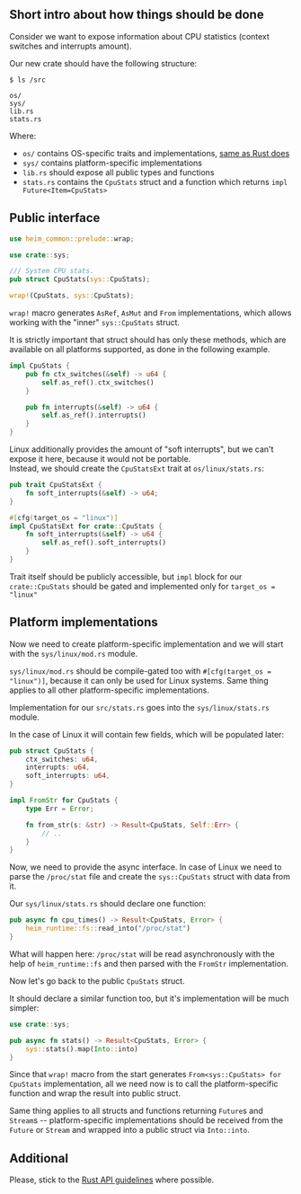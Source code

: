 ## Short intro about how things should be done

Consider we want to expose information about CPU statistics
(context switches and interrupts amount).

Our new crate should have the following structure:

```
$ ls /src

os/
sys/
lib.rs
stats.rs
```

Where:

 * `os/` contains OS-specific traits and implementations, [same as Rust does](https://doc.rust-lang.org/std/os/index.html)
 * `sys/` contains platform-specific implementations
 * `lib.rs` should expose all public types and functions
 * `stats.rs` contains the `CpuStats` struct and a function which returns `impl Future<Item=CpuStats>`

## Public interface

```rust
use heim_common::prelude::wrap;

use crate::sys;

/// System CPU stats.
pub struct CpuStats(sys::CpuStats);

wrap!(CpuStats, sys::CpuStats);
```

`wrap!` macro generates `AsRef`, `AsMut` and `From` implementations,
which allows working with the "inner" `sys::CpuStats` struct.

It is strictly important that struct should has only these methods,
which are available on all platforms supported,
as done in the following example.

```rust
impl CpuStats {
    pub fn ctx_switches(&self) -> u64 {
        self.as_ref().ctx_switches()
    }

    pub fn interrupts(&self) -> u64 {
        self.as_ref().interrupts()
    }
}
```

Linux additionally provides the amount of "soft interrupts",
but we can't expose it here, because it would not be portable.\
Instead, we should create the `CpuStatsExt` trait at `os/linux/stats.rs`:

```rust
pub trait CpuStatsExt {
    fn soft_interrupts(&self) -> u64;
}

#[cfg(target_os = "linux")]
impl CpuStatsExt for crate::CpuStats {
    fn soft_interrupts(&self) -> u64 {
        self.as_ref().soft_interrupts()   
    }
}
```

Trait itself should be publicly accessible, but `impl` block
for our `crate::CpuStats` should be gated and implemented only
for `target_os = "linux"`

## Platform implementations

Now we need to create platform-specific implementation
and we will start with the `sys/linux/mod.rs` module.

`sys/linux/mod.rs` should be compile-gated too with `#[cfg(target_os = "linux")]`,
because it can only be used for Linux systems.
Same thing applies to all other platform-specific implementations.

Implementation for our `src/stats.rs` goes into the `sys/linux/stats.rs` module.

In the case of Linux it will contain few fields, which will be populated later:

```rust
pub struct CpuStats {
    ctx_switches: u64,
    interrupts: u64,
    soft_interrupts: u64,
}

impl FromStr for CpuStats {
    type Err = Error;

    fn from_str(s: &str) -> Result<CpuStats, Self::Err> {
        // ..
    }
}
```

Now, we need to provide the async interface.
In case of Linux we need to parse the `/proc/stat` file
and create the `sys::CpuStats` struct with data from it.

Our `sys/linux/stats.rs` should declare one function:

```rust
pub async fn cpu_times() -> Result<CpuStats, Error> {
    heim_runtime::fs::read_into("/proc/stat")
}
```

What will happen here: `/proc/stat` will be read asynchronously
with the help of `heim_runtime::fs` and then parsed with the `FromStr` implementation.

Now let's go back to the public `CpuStats` struct.

It should declare a similar function too, but it's implementation will be much simpler:

```rust
use crate::sys;

pub async fn stats() -> Result<CpuStats, Error> {
    sys::stats().map(Into::into)
}
```

Since that `wrap!` macro from the start generates `From<sys::CpuStats> for CpuStats` implementation,
all we need now is to call the platform-specific function and wrap the result into public struct.

Same thing applies to all structs and functions returning `Future`s and `Stream`s --
platform-specific implementations should be received from the `Future` or `Stream` and wrapped
into a public struct via `Into::into`.

## Additional

Please, stick to the [Rust API guidelines](https://rust-lang-nursery.github.io/api-guidelines/checklist.html)
where possible.
